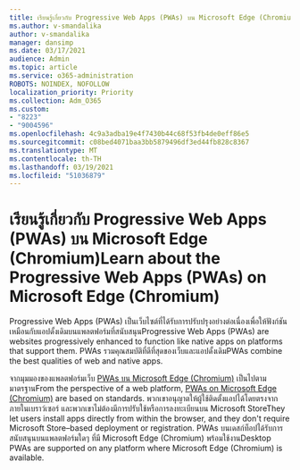 ```yaml
---
title: เรียนรู้เกี่ยวกับ Progressive Web Apps (PWAs) บน Microsoft Edge (Chromium)
ms.author: v-smandalika
author: v-smandalika
manager: dansimp
ms.date: 03/17/2021
audience: Admin
ms.topic: article
ms.service: o365-administration
ROBOTS: NOINDEX, NOFOLLOW
localization_priority: Priority
ms.collection: Adm_O365
ms.custom:
- "8223"
- "9004596"
ms.openlocfilehash: 4c9a3adba19e4f7430b44c68f53fb4de0eff86e5
ms.sourcegitcommit: c08bed4071baa3bb5879496df3ed44fb828c8367
ms.translationtype: MT
ms.contentlocale: th-TH
ms.lasthandoff: 03/19/2021
ms.locfileid: "51036879"
---
```

# <a name="learn-about-the-progressive-web-apps-pwas-on-microsoft-edge-chromium"></a><span data-ttu-id="939bc-102">เรียนรู้เกี่ยวกับ Progressive Web Apps (PWAs) บน Microsoft Edge (Chromium)</span><span class="sxs-lookup"><span data-stu-id="939bc-102">Learn about the Progressive Web Apps (PWAs) on Microsoft Edge (Chromium)</span></span>

<span data-ttu-id="939bc-103">Progressive Web Apps (PWAs) เป็นเว็บไซต์ที่ได้รับการปรับปรุงอย่างต่อเนื่องเพื่อให้ฟังก์ชันเหมือนกับแอปดั้งเดิมบนแพลตฟอร์มที่สนับสนุน</span><span class="sxs-lookup"><span data-stu-id="939bc-103">Progressive Web Apps (PWAs) are websites progressively enhanced to function like native apps on platforms that support them.</span></span> <span data-ttu-id="939bc-104">PWAs รวมคุณสมบัติที่ดีที่สุดของเว็บและแอปดั้งเดิม</span><span class="sxs-lookup"><span data-stu-id="939bc-104">PWAs combine the best qualities of web and native apps.</span></span>

<span data-ttu-id="939bc-105">จากมุมมองของแพลตฟอร์มเว็บ [PWAs บน Microsoft Edge (Chromium)](https://docs.microsoft.com/microsoft-edge/progressive-web-apps-chromium/#pwas-on-microsoft-edge-chromium) เป็นไปตามมาตรฐาน</span><span class="sxs-lookup"><span data-stu-id="939bc-105">From the perspective of a web platform, [PWAs on Microsoft Edge (Chromium)](https://docs.microsoft.com/microsoft-edge/progressive-web-apps-chromium/#pwas-on-microsoft-edge-chromium) are based on standards.</span></span> <span data-ttu-id="939bc-106">พวกเขาอนุญาตให้ผู้ใช้ติดตั้งแอปได้โดยตรงจากภายในเบราว์เซอร์ และพวกเขาไม่ต้องมีการปรับใช้หรือการลงทะเบียนบน Microsoft Store</span><span class="sxs-lookup"><span data-stu-id="939bc-106">They let users install apps directly from within the browser, and they don't require Microsoft Store–based deployment or registration.</span></span> <span data-ttu-id="939bc-107">PWAs บนเดสก์ท็อปได้รับการสนับสนุนบนแพลตฟอร์มใดๆ ที่มี Microsoft Edge (Chromium) พร้อมใช้งาน</span><span class="sxs-lookup"><span data-stu-id="939bc-107">Desktop PWAs are supported on any platform where Microsoft Edge (Chromium) is available.</span></span>
